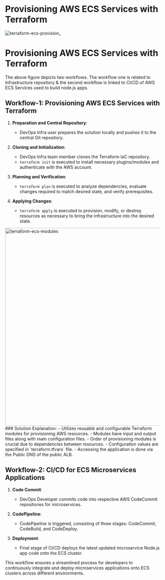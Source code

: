 # Provisioning AWS ECS Services with Terraform
![terraform-ecs-provision_](https://github.com/karuneesh/terraform-ecs/assets/59604775/14e9e11e-fcfc-4ff0-bdb7-fea36be4e5d4)
# Provisioning AWS ECS Services with Terraform

The above figure depicts two workflows. The workflow one is related to Infrastructure repository & the second workflow is linked to CI/CD of AWS ECS Services used to build node.js apps.

## Workflow-1: Provisioning AWS ECS Services with Terraform

1. **Preparation and Central Repository**:
   - DevOps Infra user prepares the solution locally and pushes it to the central Git repository.
   
2. **Cloning and Initialization**:
   - DevOps Infra team member clones the Terraform IaC repository.
   - `terraform init` is executed to install necessary plugins/modules and authenticate with the AWS account.

3. **Planning and Verification**:
   - `terraform plan` is executed to analyze dependencies, evaluate changes required to match desired state, and verify prerequisites.
   
4. **Applying Changes**:
   - `terraform apply` is executed to provision, modify, or destroy resources as necessary to bring the infrastructure into the desired state.
<img width="642" alt="terraform-ecs-modules" src="https://github.com/karuneesh/terraform-ecs/assets/59604775/62982135-e965-44d6-9e22-02fa5cf817a8">
### Solution Explanation:
- Utilizes reusable and configurable Terraform modules for provisioning AWS resources.
- Modules have input and output files along with main configuration files.
- Order of provisioning modules is crucial due to dependencies between resources.
- Configuration values are specified in `terraform.tfvars` file.
- Accessing the application is done via the Public DNS of the public ALB.

## Workflow-2: CI/CD for ECS Microservices Applications

1. **Code Commit**:
   - DevOps Developer commits code into respective AWS CodeCommit repositories for microservices.

2. **CodePipeline**:
   - CodePipeline is triggered, consisting of three stages: CodeCommit, CodeBuild, and CodeDeploy.

3. **Deployment**:
   - Final stage of CI/CD deploys the latest updated microservice Node.js app code onto the ECS cluster.

This workflow ensures a streamlined process for developers to continuously integrate and deploy microservices applications onto ECS clusters across different environments.



